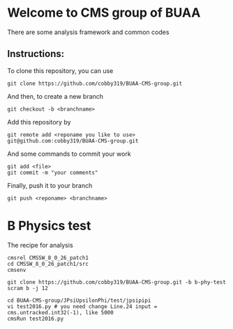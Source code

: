 Welcome to CMS group of BUAA
=======================================================================

There are some analysis framework and common codes

Instructions:
-----------------------
To clone this repository, you can use
```
git clone https://github.com/cobby319/BUAA-CMS-group.git
```
And then, to create a new branch
```
git checkout -b <branchname>
```
Add this repository by
```
git remote add <reponame you like to use> git@github.com:cobby319/BUAA-CMS-group.git
```
And some commands to commit your work
```
git add <file>
git commit -m "your comments"
```
Finally, push it to your branch
```
git push <reponame> <branchname>
```
B Physics test
=======================================================================

The recipe for analysis

```
cmsrel CMSSW_8_0_26_patch1
cd CMSSW_8_0_26_patch1/src
cmsenv

git clone https://github.com/cobby319/BUAA-CMS-group.git -b b-phy-test
scram b -j 12

cd BUAA-CMS-group/JPsiUpsilonPhi/test/jpsipipi
vi test2016.py # you need change Line.24 input = cms.untracked.int32(-1), like 5000
cmsRun test2016.py
```
